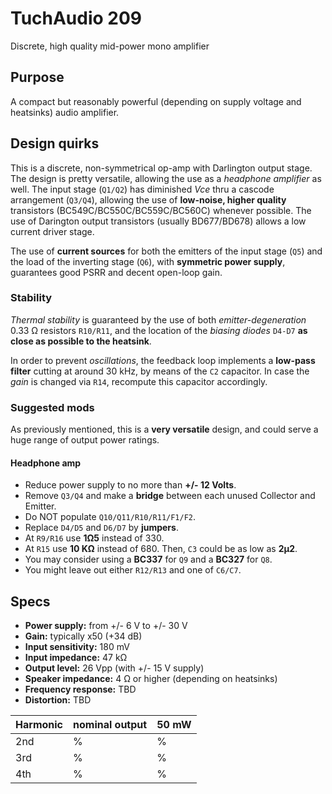 # TuchAudio 209
Discrete, high quality mid-power mono amplifier

## Purpose
A compact but reasonably powerful (depending on supply voltage and heatsinks) audio amplifier.

## Design quirks
This is a discrete, non-symmetrical op-amp with Darlington output stage. The design is pretty versatile, allowing the use as a _headphone amplifier_ as well. The input stage (`Q1/Q2`) has diminished _Vce_ thru a cascode arrangement (`Q3/Q4`), allowing the use of **low-noise, higher quality** transistors (BC549C/BC550C/BC559C/BC560C) whenever possible. The use of Darington output transistors (usually BD677/BD678) allows a low current driver stage.

The use of **current sources** for both the emitters of the input stage (`Q5`) and the load of the inverting stage (`Q6`), with **symmetric power supply**, guarantees good PSRR and decent open-loop gain.

### Stability
_Thermal stability_ is guaranteed by the use of both _emitter-degeneration_ 0.33 Ω resistors `R10/R11`, and the location of the _biasing diodes_ `D4-D7` **as close as possible to the heatsink**.

In order to prevent _oscillations_, the feedback loop implements a **low-pass filter** cutting at around 30 kHz, by means of the `C2` capacitor. In case the _gain_ is changed via `R14`, recompute this capacitor accordingly.

### Suggested mods
As previously mentioned, this is a **very versatile** design, and could serve a huge range of output power ratings.

#### Headphone amp
- Reduce power supply to no more than **+/- 12 Volts**.
- Remove `Q3/Q4` and make a **bridge** between each unused Collector and Emitter.
- Do NOT populate `Q10/Q11/R10/R11/F1/F2`.
- Replace `D4/D5` and `D6/D7` by **jumpers**.
- At `R9/R16` use **1Ω5** instead of 330.
- At `R15` use **10 KΩ** instead of 680. Then, `C3` could be as low as **2µ2**.
- You may consider using a **BC337** for `Q9` and a **BC327** for `Q8`.
- You might leave out either `R12/R13` and one of `C6/C7`.

## Specs

- **Power supply:** from +/- 6 V to +/- 30 V
- **Gain:** typically x50 (+34 dB)
- **Input sensitivity:** 180 mV
- **Input impedance:** 47 kΩ
- **Output level:** 26 Vpp (with +/- 15 V supply)
- **Speaker impedance:** 4 Ω or higher (depending on heatsinks)
- **Frequency response:** TBD
- **Distortion:** TBD

| Harmonic | nominal output | 50 mW |
| -------- | -------------- | ----- |
| 2nd      |  %         |  %           |
| 3rd      |  %         |  %           |
| 4th      |  %         |  %           |
